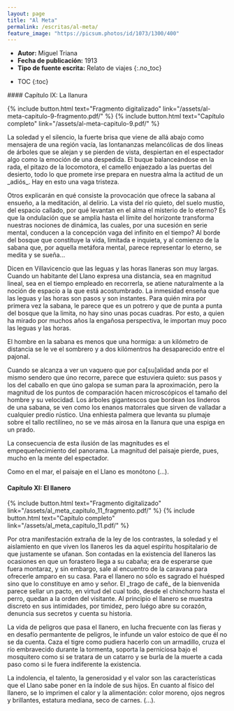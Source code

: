 ```yaml
---
layout: page
title: "Al Meta"
permalink: /escritas/al-meta/
feature_image: "https://picsum.photos/id/1073/1300/400"
---
```

- **Autor:** Miguel Triana
- **Fecha de publicación:** 1913
- **Tipo de fuente escrita:** Relato de viajes 
{:.no_toc} 

* TOC
{:toc}
<p></p>  
#### Capítulo IX: La llanura
<p></p>  
{% include button.html text="Fragmento digitalizado" link="/assets/al-meta-capitulo-9-fragmento.pdf/" %}
{% include button.html text="Capítulo completo" link="/assets/al-meta-capitulo-9.pdf/" %}

<p></p>
La soledad y el silencio, la fuerte brisa que viene de allá abajo como mensajera de una región vacía, las lontananzas melancólicas de dos líneas de árboles que se alejan y se pierden de vista, despiertan en el espectador algo como la emoción de una despedida. El buque balanceándose en la rada, el pitazo de la locomotora, el camello enjaezado a las puertas del desierto, todo lo que promete irse prepara en nuestra alma la actitud de un _adiós_. Hay en esto una vaga tristeza.

Otros explicarán en qué consiste la provocación que ofrece la sabana al ensueño, a la meditación, al delirio. La vista del río quieto, del suelo mustio, del espacio callado, por qué levantan en el alma el misterio de lo eterno? Es que la ondulación que se amplía hasta el límite del horizonte transforma nuestras nociones de dinámica, las cuales, por una sucesión en serie mental, conducen a la concepción vaga del infinito en el tiempo? Al borde del bosque que constituye la vida, limitada e inquieta, y al comienzo de la sabana que, por aquella metáfora mental, parece representar lo eterno, se medita y se sueña...

Dicen en Villavicencio que las leguas y las horas llaneras son muy largas. Cuando un habitante del Llano expresa una distancia, sea en magnitud lineal, sea en el tiempo empleado en recorrerla, se atiene naturalmente a la noción de espacio a la que está acostumbrado. La inmesidad enseña que las leguas y las horas son pasos y son instantes. Para quién mira por primera vez la sabana, le parece que es un potrero y que de punta a punta del bosque que la limita, no hay sino unas pocas cuadras. Por esto, a quien ha mirado por muchos años la engañosa perspectiva, le importan muy poco las leguas y las horas.

El hombre en la sabana es menos que una hormiga: a un kilómetro de distancia se le ve el sombrero y a dos kilómentros ha desaparecido entre el pajonal.

Cuando se alcanza a ver un vaquero que por ca[su]alidad anda por el mismo sendero que úno recorre, parece que estuviera quieto: sus pasos y los del caballo en que úno galopa se suman para la aproximación, pero la magnitud de los puntos de comparación hacen microscópicos el tamaño del hombre y su velocidad. Los árboles gigantescos que bordean los linderos de una sabana, se ven como los enanos matorrales que sirven de valladar a cualquier predio rústico. Una enhiesta palmera que levanta su plumaje sobre el tallo rectilíneo, no se ve más airosa en la llanura que una espiga en un prado.

La consecuencia de esta ilusión de las magnitudes es el empequeñecimiento del panorama. La magnitud del paisaje pierde, pues, mucho en la mente del espectador.

Como en el mar, el paisaje en el Llano es monótono (...).

#### Capítulo XI: El llanero
<p></p>  
{% include button.html text="Fragmento digitalizado" link="/assets/al_meta_capitulo_11_fragmento.pdf/" %}
{% include button.html text="Capítulo completo" link="/assets/al_meta_capitulo_11.pdf/" %}

<p></p>
Por otra manifestación extraña de la ley de los contrastes, la soledad y el aislamiento en que viven los llaneros les da aquel espíritu hospitalario de que justamente se ufanan. Son contadas en la existencia del llaneros las ocasiones en que un forastero llega a su cabaña; era de esperarse que fuera montaraz, y sin embargo, sale al encuentro de la caravana para ofrecerle amparo en su casa. Para el llanero no sólo es sagrado el huésped sino que lo constituye en amo y señor. El _trago de café_ de la bienvenida parece sellar un pacto, en virtud del cual todo, desde el chinchorro hasta el perro, quedan a la orden del visitante. Al principio el llanero se muestra discreto en sus intimidades, por timidez, pero luégo abre su corazón, denuncia sus secretos y cuenta su historia.

La vida de peligros que pasa el llanero, en lucha frecuente con las fieras y en desafío permantente de peligros, le infunde un valor estoico de que él no se da cuenta. Caza el tigre como pudiera hacerlo con un armadillo, cruza el río embravecido durante la tormenta, soporta la perniciosa bajo el mosquitero como si se tratara de un catarro y se burla de la muerte a cada paso como si le fuera indiferente la existencia.

La indolencia, el talento, la generosidad y el valor son las características que el Llano sabe poner en la índole de sus hijos. En cuanto al físico del llanero, se lo imprimen el calor y la alimentación: color moreno, ojos negros y brillantes, estatura mediana, seco de carnes. (...).